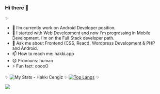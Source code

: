 ### Hi there 👋
✨

- 🔭 I’m currently work on Android Developer position.
- 🌱 I started with Web Development and now I'm progressing in Mobile Development. I'm on the Full Stack developer path.
- 💬 Ask me about Frontend (CSS, React), Wordpress Development & PHP and Android.
- 📫 How to reach me: hakki.app
- 😄 Pronouns: human
- ⚡ Fun fact: ooooO

✨
![My Stats - Hakkı Cengiz](https://github-readme-stats.vercel.app/api?username=hkkcngz&show_icons=true&theme=dark)
✨
[![Top Langs](https://github-readme-stats.vercel.app/api/top-langs/?username=hkkcngz&layout=compact)](https://github.com/hkkcngz/github-readme-stats)
✨

![](https://komarev.com/ghpvc/?username=hkkcngz)
